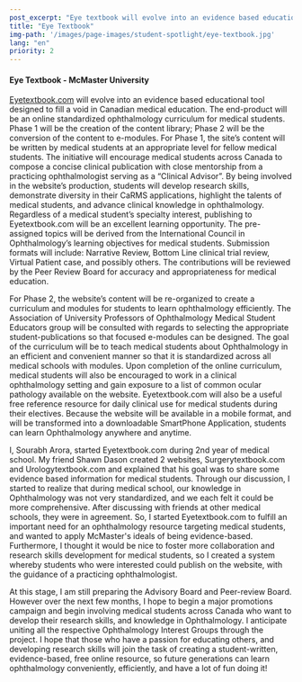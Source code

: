 ```yaml
---
post_excerpt: "Eye textbook will evolve into an evidence based educational tool designed to fill a void in Canadian medical education. The end-product will be an online standardized ophthalmology curriculum for medical students."
title: "Eye Textbook"
img-path: '/images/page-images/student-spotlight/eye-textbook.jpg'
lang: "en"
priority: 2
---
```

#### **Eye Textbook - McMaster University**

[Eyetextbook.com](eyetextbook.com) will evolve into an evidence based educational tool designed to fill a void in Canadian medical education. The end-product will be an online standardized ophthalmology curriculum for medical students. Phase 1 will be the creation of the content library; Phase 2 will be the conversion of the content to e-modules. For Phase 1, the site’s content will be written by medical students at an appropriate level for fellow medical students. The initiative will encourage medical students across Canada to compose a concise clinical publication with close mentorship from a practicing ophthalmologist serving as a “Clinical Advisor”. By being involved in the website’s production, students will develop research skills, demonstrate diversity in their CaRMS applications, highlight the talents of medical students, and advance clinical knowledge in ophthalmology. Regardless of a medical student’s specialty interest, publishing to Eyetextbook.com will be an excellent learning opportunity. The pre-assigned topics will be derived from the International Council in Ophthalmology’s learning objectives for medical students. Submission formats will include: Narrative Review, Bottom Line clinical trial review, Virtual Patient case, and possibly others. The contributions will be reviewed by the Peer Review Board for accuracy and appropriateness for medical education.

For Phase 2, the website’s content will be re-organized to create a curriculum and modules for students to learn ophthalmology efficiently. The Association of University Professors of Ophthalmology Medical Student Educators group will be consulted with regards to selecting the appropriate student-publications so that focused e-modules can be designed. The goal of the curriculum will be to teach medical students about Ophthalmology in an efficient and convenient manner so that it is standardized across all medical schools with modules. Upon completion of the online curriculum, medical students will also be encouraged to work in a clinical ophthalmology setting and gain exposure to a list of common ocular pathology available on the website. Eyetextbook.com will also be a useful free reference resource for daily clinical use for medical students during their electives. Because the website will be available in a mobile format, and will be transformed into a downloadable SmartPhone Application, students can learn Ophthalmology anywhere and anytime.

I, Sourabh Arora, started Eyetextbook.com during 2nd year of medical school. My friend Shawn Dason created 2 websites, Surgerytextbook.com and Urologytextbook.com and explained that his goal was to share some evidence based information for medical students. Through our discussion, I started to realize that during medical school, our knowledge in Ophthalmology was not very standardized, and we each felt it could be more comprehensive. After discussing with friends at other medical schools, they were in agreement. So, I started Eyetextbook.com to fulfill an important need for an ophthalmology resource targeting medical students, and wanted to apply McMaster's ideals of being evidence-based. Furthermore, I thought it would be nice to foster more collaboration and research skills development for medical students, so I created a system whereby students who were interested could publish on the website, with the guidance of a practicing ophthalmologist.

At this stage, I am still preparing the Advisory Board and Peer-review Board. However over the next few months, I hope to begin a major promotions campaign and begin involving medical students across Canada who want to develop their research skills, and knowledge in Ophthalmology. I anticipate uniting all the respective Ophthalmology Interest Groups through the project. I hope that those who have a passion for educating others, and developing research skills will join the task of creating a student-written, evidence-based, free online resource, so future generations can learn ophthalmology conveniently, efficiently, and have a lot of fun doing it!